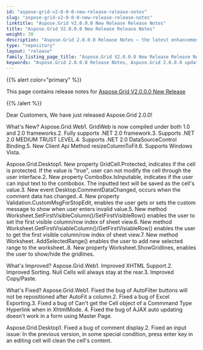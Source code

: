 ```yaml
---
id: "aspose-grid-v2-0-0-0-new-release-release-notes"
slug: "aspose-grid-v2-0-0-0-new-release-release-notes"
linktitle: "Aspose.Grid V2.0.0.0 New Release Release Notes"
title: "Aspose.Grid V2.0.0.0 New Release Release Notes"
weight: 30
description: "Aspose.Grid 2.0.0.0 Release Notes – the latest enhancements, new features, and fixes."
type: "repository"
layout: "release"
family_listing_page_title: "Aspose.Grid V2.0.0.0 New Release Release Notes"
keywords: "Aspose.Grid 2.0.0.0 Release Notes, Aspose.Grid 2.0.0.0 updates and fixes"
---
```


{{% alert color="primary" %}} 

This page contains release notes for [Aspose.Grid V2.0.0.0 New Release](https://releases.aspose.com/cells/net/new-releases/aspose.grid-v2.0.0.0-new-release/)

{{% /alert %}} 

Dear Customers, We have just released Aspose.Grid 2.0.0! 

What's New? 
Aspose.Grid.Web1. GridWeb is now compiled under both 1.0 and 2.0 frameworks.2. Fully supports .NET 2.0 framework.3. Supports .NET 2.0 MEDIUM TRUST LEVEL.4. Supports .NET 2.0 DataSourceControl Binding.5. New Client Api Method resizeColumnToFit.6. Supports Windows Vista. 

Aspose.Grid.Desktop1. New property GridCell.Protected, indicates if the cell is protected. If the value is "true", user can not modify the cell through the user interface.2. New property ComboBox.IsInputable, indicates if the user can input text to the combobox. The inputted text will be saved as the cell's value.3. New event Desktop.CommentDataChanged, occurs when the comment data has changed..4. New property Validation.CustomMsgForStopEdit, enables the user gets or sets the custom message to show when user enters invalid value.5. New method Worksheet.SetFirstVisibleColumn()/SetFirstVisibleRow() enables the user to set the first visible column/row index of sheet view.6. New method Worksheet.GetFirstVisiableColumn()/GetFirstVisiableRow() enables the user to get the first visible column/row index of sheet view.7. New method Worksheet. AddSelectedRange() enables the user to add new selected range to the worksheet..8. New property Worksheet.ShowGridlines, enables the user to show/hide the gridlines. 

What's Improved? 
Aspose.Grid.Web1. Improved XHTML Support.2. Improved Sorting. Null Cells will always stay at the rear.3. Improved Copy/Paste. 

What's Fixed? 
Aspose.Grid.Web1. Fixed the bug of AutoFilter buttons will not be repositioned after AutoFit a column.2. Fixed a bug of Excel Exporting.3. Fixed a bug of Can't get the Cell object of a Commmand Type Hyperlink when in XhtmlMode. 4. Fixed the bug of AJAX auto updating doesn't work in a form using Master Page. 

Aspose.Grid.Desktop1. Fixed a bug of comment display.2. Fixed an input issue: In the previous version, in some special condition, press enter key in an editing cell will clean the cell's content.
